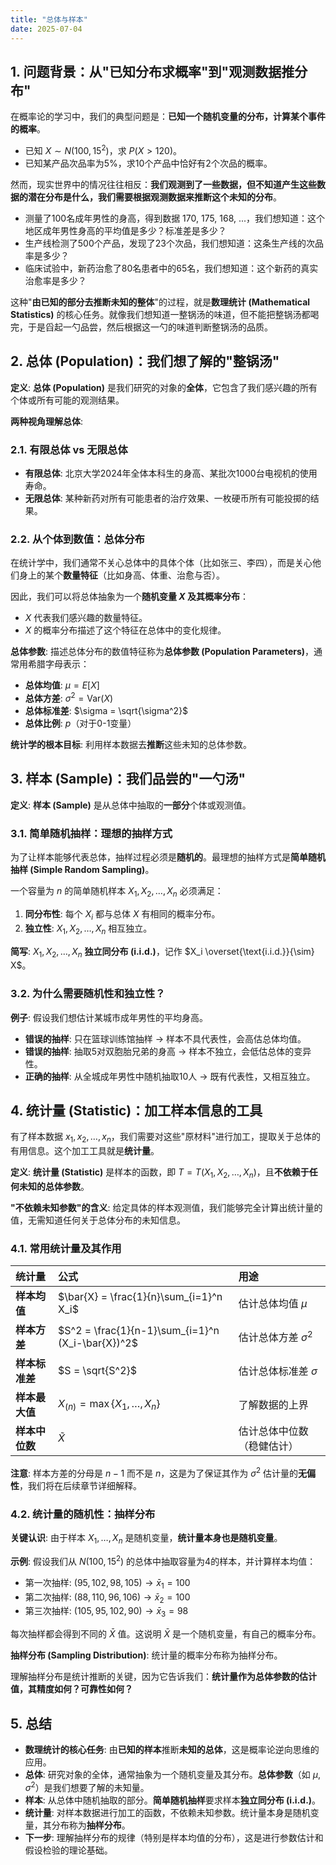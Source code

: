 ```yaml
---
title: "总体与样本"
date: 2025-07-04
---
```


## 1. 问题背景：从"已知分布求概率"到"观测数据推分布"

在概率论的学习中，我们的典型问题是：**已知一个随机变量的分布，计算某个事件的概率**。

- 已知 $X \sim N(100, 15^2)$，求 $P(X > 120)$。
- 已知某产品次品率为5%，求10个产品中恰好有2个次品的概率。

然而，现实世界中的情况往往相反：**我们观测到了一些数据，但不知道产生这些数据的潜在分布是什么，我们需要根据观测数据来推断这个未知的分布**。

- 测量了100名成年男性的身高，得到数据 170, 175, 168, ...，我们想知道：这个地区成年男性身高的平均值是多少？标准差是多少？
- 生产线检测了500个产品，发现了23个次品，我们想知道：这条生产线的次品率是多少？
- 临床试验中，新药治愈了80名患者中的65名，我们想知道：这个新药的真实治愈率是多少？

这种"**由已知的部分去推断未知的整体**"的过程，就是**数理统计 (Mathematical Statistics)** 的核心任务。就像我们想知道一整锅汤的味道，但不能把整锅汤都喝完，于是舀起一勺品尝，然后根据这一勺的味道判断整锅汤的品质。

## 2. 总体 (Population)：我们想了解的"整锅汤"

**定义**:
**总体 (Population)** 是我们研究的对象的**全体**，它包含了我们感兴趣的所有个体或所有可能的观测结果。

**两种视角理解总体**:

### 2.1. 有限总体 vs 无限总体

- **有限总体**: 北京大学2024年全体本科生的身高、某批次1000台电视机的使用寿命。
- **无限总体**: 某种新药对所有可能患者的治疗效果、一枚硬币所有可能投掷的结果。

### 2.2. 从个体到数值：总体分布

在统计学中，我们通常不关心总体中的具体个体（比如张三、李四），而是关心他们身上的某个**数量特征**（比如身高、体重、治愈与否）。

因此，我们可以将总体抽象为一个**随机变量 $X$ 及其概率分布**：

- $X$ 代表我们感兴趣的数量特征。
- $X$ 的概率分布描述了这个特征在总体中的变化规律。

**总体参数**:
描述总体分布的数值特征称为**总体参数 (Population Parameters)**，通常用希腊字母表示：

- **总体均值**: $\mu = E[X]$
- **总体方差**: $\sigma^2 = \text{Var}(X)$
- **总体标准差**: $\sigma = \sqrt{\sigma^2}$
- **总体比例**: $p$（对于0-1变量）

**统计学的根本目标**: 利用样本数据去**推断**这些未知的总体参数。

## 3. 样本 (Sample)：我们品尝的"一勺汤"

**定义**:
**样本 (Sample)** 是从总体中抽取的**一部分**个体或观测值。

### 3.1. 简单随机抽样：理想的抽样方式

为了让样本能够代表总体，抽样过程必须是**随机的**。最理想的抽样方式是**简单随机抽样 (Simple Random Sampling)**。

一个容量为 $n$ 的简单随机样本 $X_1, X_2, \dots, X_n$ 必须满足：

1. **同分布性**: 每个 $X_i$ 都与总体 $X$ 有相同的概率分布。
2. **独立性**: $X_1, X_2, \dots, X_n$ 相互独立。

**简写**: $X_1, X_2, \dots, X_n$ **独立同分布 (i.i.d.)**，记作 $X_i \overset{\text{i.i.d.}}{\sim} X$。

### 3.2. 为什么需要随机性和独立性？

**例子**:
假设我们想估计某城市成年男性的平均身高。

- **错误的抽样**: 只在篮球训练馆抽样 → 样本不具代表性，会高估总体均值。
- **错误的抽样**: 抽取5对双胞胎兄弟的身高 → 样本不独立，会低估总体的变异性。
- **正确的抽样**: 从全城成年男性中随机抽取10人 → 既有代表性，又相互独立。

## 4. 统计量 (Statistic)：加工样本信息的工具

有了样本数据 $x_1, x_2, \dots, x_n$，我们需要对这些"原材料"进行加工，提取关于总体的有用信息。这个加工工具就是**统计量**。

**定义**:
**统计量 (Statistic)** 是样本的函数，即 $T = T(X_1, X_2, \dots, X_n)$，且**不依赖于任何未知的总体参数**。

**"不依赖未知参数"的含义**: 给定具体的样本观测值，我们能够完全计算出统计量的值，无需知道任何关于总体分布的未知信息。

### 4.1. 常用统计量及其作用

| 统计量 | 公式 | 用途 |
|:------|:-----|:-----|
| **样本均值** | $\bar{X} = \frac{1}{n}\sum_{i=1}^n X_i$ | 估计总体均值 $\mu$ |
| **样本方差** | $S^2 = \frac{1}{n-1}\sum_{i=1}^n (X_i-\bar{X})^2$ | 估计总体方差 $\sigma^2$ |
| **样本标准差** | $S = \sqrt{S^2}$ | 估计总体标准差 $\sigma$ |
| **样本最大值** | $X_{(n)} = \max\{X_1, \dots, X_n\}$ | 了解数据的上界 |
| **样本中位数** | $\tilde{X}$ | 估计总体中位数（稳健估计） |

**注意**: 样本方差的分母是 $n-1$ 而不是 $n$，这是为了保证其作为 $\sigma^2$ 估计量的**无偏性**，我们将在后续章节详细解释。

### 4.2. 统计量的随机性：抽样分布

**关键认识**: 由于样本 $X_1, \dots, X_n$ 是随机变量，**统计量本身也是随机变量**。

**示例**:
假设我们从 $N(100, 15^2)$ 的总体中抽取容量为4的样本，并计算样本均值：

- 第一次抽样: $(95, 102, 98, 105) \rightarrow \bar{x}_1 = 100$
- 第二次抽样: $(88, 110, 96, 106) \rightarrow \bar{x}_2 = 100$  
- 第三次抽样: $(105, 95, 102, 90) \rightarrow \bar{x}_3 = 98$

每次抽样都会得到不同的 $\bar{X}$ 值。这说明 $\bar{X}$ 是一个随机变量，有自己的概率分布。

**抽样分布 (Sampling Distribution)**: 统计量的概率分布称为抽样分布。

理解抽样分布是统计推断的关键，因为它告诉我们：**统计量作为总体参数的估计值，其精度如何？可靠性如何？**

## 5. 总结

- **数理统计的核心任务**: 由**已知的样本**推断**未知的总体**，这是概率论逆向思维的应用。
- **总体**: 研究对象的全体，通常抽象为一个随机变量及其分布。**总体参数**（如 $\mu, \sigma^2$）是我们想要了解的未知量。
- **样本**: 从总体中随机抽取的部分。**简单随机抽样**要求样本**独立同分布 (i.i.d.)**。
- **统计量**: 对样本数据进行加工的函数，不依赖未知参数。统计量本身是随机变量，其分布称为**抽样分布**。
- **下一步**: 理解抽样分布的规律（特别是样本均值的分布），这是进行参数估计和假设检验的理论基础。
